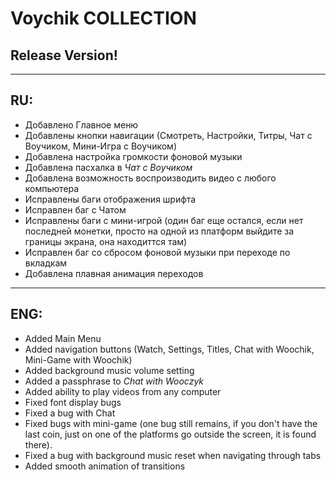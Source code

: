 # Voychik COLLECTION
## **Release Version!**
____
## RU:
- Добавлено Главное меню
- Добавлены кнопки навигации (Смотреть, Настройки, Титры, Чат с Воучиком, Мини-Игра с Воучиком)
- Добавлена настройка громкости фоновой музыки
- Добавлена пасхалка в *Чат с Воучиком*
- Добавлена возможность воспроизводить видео с любого компьютера
- Исправлены баги отображения шрифта
- Исправлен баг с Чатом
- Исправлены баги с мини-игрой (один баг еще остался, если нет последней монетки, просто на одной из платформ выйдите за границы экрана, она находиттся там)
- Исправлен баг со сбросом фоновой музыки при переходе по вкладкам
- Добавлена плавная анимация переходов
____
## ENG:
- Added Main Menu
- Added navigation buttons (Watch, Settings, Titles, Chat with Woochik, Mini-Game with Woochik)
- Added background music volume setting
- Added a passphrase to *Chat with Wooczyk*
- Added ability to play videos from any computer
- Fixed font display bugs
- Fixed a bug with Chat
- Fixed bugs with mini-game (one bug still remains, if you don't have the last coin, just on one of the platforms go outside the screen, it is found there).
- Fixed a bug with background music reset when navigating through tabs
- Added smooth animation of transitions
